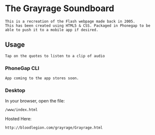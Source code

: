 # The Grayrage Soundboard
    This is a recreation of the Flash webpage made back in 2005.
    This has been created using HTML5 & CSS. Packaged in Phonegap to be able to push it to a mobile app if desired.
    
## Usage
    Tap on the quotes to listen to a clip of audio

### PhoneGap CLI
    App coming to the app stores soon.

### Desktop

In your browser, open the file:

    /www/index.html

Hosted Here:

    http://bloodlegion.com/grayrage/Grayrage.html

